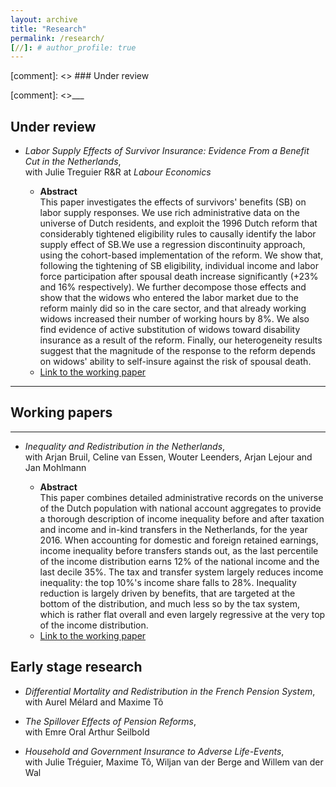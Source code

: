 ```yaml
---
layout: archive
title: "Research"
permalink: /research/
[//]: # author_profile: true
---
```



[comment]: <> ### Under review


[comment]: <>___


## Under review

- *Labor Supply Effects of Survivor Insurance:  Evidence From a Benefit Cut in the Netherlands*,  
with Julie Treguier
R&R at *Labour Economics*


    - **Abstract**  
 This paper investigates the effects of survivors' benefits (SB) on labor supply responses. We use rich administrative data on the universe of Dutch residents, and exploit the 1996 Dutch reform that considerably tightened eligibility rules to  causally identify the labor supply effect of SB.We use a regression discontinuity approach, using the cohort-based implementation of the reform. We show that, following the tightening of SB eligibility, individual income and labor force participation after spousal death increase significantly (+23% and 16% respectively).  We further decompose those effects and show that the widows who entered the labor market due to the reform mainly did so in the care sector, and that already working widows increased their number of working hours by 8%. We also find evidence of active substitution of widows toward disability insurance as a result of the reform. Finally, our heterogeneity results suggest that the magnitude of the response to the reform depends on widows' ability to self-insure against the risk of spousal death.
    - [Link to the working paper](https://www.cpb.nl/sites/default/files/omnidownload/CPB-Discussion-Paper-437-Labor-Supply-Effects-of-Survivor-Insurance.pdf)

___


## Working papers

___

- *Inequality and Redistribution in the Netherlands*,  
with  Arjan Bruil, Celine van Essen, Wouter Leenders, Arjan Lejour and Jan Mohlmann

    - **Abstract**  
This paper combines detailed administrative records on the universe of the Dutch population with national account aggregates to provide a thorough description of income inequality before and after taxation and income and in-kind transfers in the Netherlands, for the year 2016.  When accounting for domestic and foreign retained earnings, income inequality before transfers stands out, as the last percentile of the income distribution earns 12% of the national income and the last decile 35%.  The tax and transfer system largely reduces income inequality:  the top 10%'s income share falls to 28%.  Inequality reduction is largely driven by benefits, that are targeted at the bottom of the distribution, and much less so by the tax system, which is rather flat overall and even largely regressive at the very top of the income distribution. 
    - [Link to the working paper](https://www.cpb.nl/sites/default/files/omnidownload/CPB-Discussion-Paper-436-Inequality-and-Redistribution-in-the-Netherlands.pdf)

 

## Early stage research

- *Differential Mortality and Redistribution in the French Pension System*,  
with Aurel Mélard and Maxime Tô 

- *The Spillover Effects of Pension Reforms*,  
with Emre Oral Arthur Seilbold

- *Household and Government Insurance to Adverse Life-Events*,   
with Julie Tréguier, Maxime Tô, Wiljan van der Berge and Willem van der Wal


